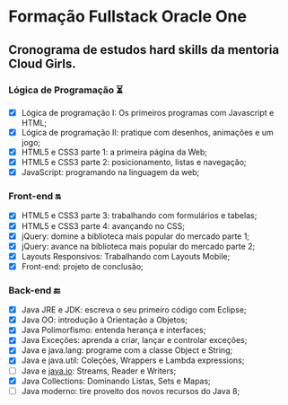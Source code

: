 # Formação Fullstack Oracle One

## Cronograma de estudos hard skills da mentoria Cloud Girls.

### Lógica de Programação ⏳

- [x]  Lógica de programação I: Os primeiros programas com Javascript e HTML;
- [x]  Lógica de programação II: pratique com desenhos, animações e um jogo;
- [x]  HTML5 e CSS3 parte 1: a primeira página da Web;
- [x]  HTML5 e CSS3 parte 2: posicionamento, listas e navegação;
- [x]  JavaScript: programando na linguagem da web;

### Front-end 🔛

- [x]  HTML5 e CSS3 parte 3: trabalhando com formulários e tabelas;
- [x]  HTML5 e CSS3 parte 4: avançando no CSS;
- [x]  jQuery: domine a biblioteca mais popular do mercado parte 1;
- [x]  jQuery: avance na biblioteca mais popular do mercado parte 2;
- [x]  Layouts Responsivos: Trabalhando com Layouts Mobile;
- [x]  Front-end: projeto de conclusão;

### Back-end 🔚

- [x]  Java JRE e JDK: escreva o seu primeiro código com Eclipse;
- [x]  Java OO: introdução à Orientação a Objetos;
- [x]  Java Polimorfismo: entenda herança e interfaces;
- [x]  Java Exceções: aprenda a criar, lançar e controlar exceções;
- [x]  Java e java.lang: programe com a classe Object e String;
- [x]  Java e java.util: Coleções, Wrappers e Lambda expressions;
- [ ]  Java e [java.io](http://java.io/): Streams, Reader e Writers;
- [x]  Java Collections: Dominando Listas, Sets e Mapas;
- [ ]  Java moderno: tire proveito dos novos recursos do Java 8;